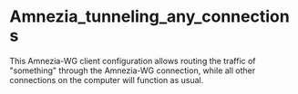 # Amnezia_tunneling_any_connections
This Amnezia-WG client configuration allows routing the traffic of "something" through the Amnezia-WG connection, while all other connections on the computer will function as usual.
